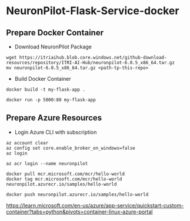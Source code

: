 # NeuronPilot-Flask-Service-docker
## Prepare Docker Container
* Download NeuronPilot Package
```
wget https://itriaihub.blob.core.windows.net/github-download-resources/repository/ITRI-AI-Hub/neuronpilot-6.0.5_x86_64.tar.gz
mv neuronpilot-6.0.5_x86_64.tar.gz <path-tp-this-repo>
```
* Build Docker Container
```
docker build -t my-flask-app .

docker run -p 5000:80 my-flask-app
```

## Prepare Azure Resources
* Login Azure CLI with subscription
```
az account clear
az config set core.enable_broker_on_windows=false
az login

az acr login --name neuronpilot

docker pull mcr.microsoft.com/mcr/hello-world
docker tag mcr.microsoft.com/mcr/hello-world neuronpilot.azurecr.io/samples/hello-world

docker push neuronpilot.azurecr.io/samples/hello-world
```

https://learn.microsoft.com/en-us/azure/app-service/quickstart-custom-container?tabs=python&pivots=container-linux-azure-portal
